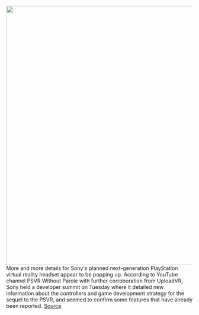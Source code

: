 <img src='https://cdn.vox-cdn.com/thumbor/Qlb_QSvN6IybQQUTjxtpcKPTexw=/0x0:2040x1360/1200x800/filters:focal(857x517:1183x843)/cdn.vox-cdn.com/uploads/chorus_image/image/69678704/jbareham_160930_1240_0017_2016.0.0.jpeg' width='700px' /><br/>
More and more details for Sony's planned next-generation PlayStation virtual reality headset appear to be popping up. According to YouTube channel PSVR Without Parole with further corroboration from UploadVR, Sony held a developer summit on Tuesday where it detailed new information about the controllers and game development strategy for the sequel to the PSVR, and seemed to confirm some features that have already been reported.
<a href='https://www.theverge.com/2021/8/4/22609558/sony-playstation-psvr-oled-aaa-eye-tracking-controllers'> Source <a/>